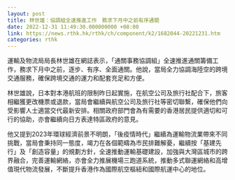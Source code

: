 ```yaml
---
layout: post
title: 林世雄：協調組全速推進工作　務求下月中之前有序通關
date: 2022-12-31 11:49:30.000000000 +08:00
link: https://news.rthk.hk/rthk/ch/component/k2/1682044-20221231.htm
categories: rthk
---
```


運輸及物流局局長林世雄在網誌表示，「通關事務協調組」全速推進通關籌備工作，務求下月中之前，逐步、有序、全面通關。他說，當局全力協調海陸空的跨境交通服務，確保跨境交通的運力和配套充足和方便。

林世雄說，日本對本港航班的限制昨日起實施，在航空公司及旅行社配合下，旅客相繼獲更改機票或退款，當局會繼續與航空公司及旅行社等密切聯繫，確保他們向受影響人士適當交代最新安排。相關政府部門會為有需要的香港居民提供適切和可行的協助，亦會繼續向日方表達特區政府的意見。

他又提到2023年環球經濟前景不明朗，「後疫情時代」繼續為運輸物流業帶來不同挑戰，當局會秉持同一態度，竭力在各個範疇為市民排難解憂，繼續按「基建先行」及「創造容量」的規劃方針，全速推動運輸基礎建設，加強與大灣區城市的跨界融合，完善運輸網絡，亦會全力推展機場三跑道系統，推動多式聯運網絡和高增值現代物流發展，不斷提升香港作為國際航空樞紐和國際航運中心的地位。
